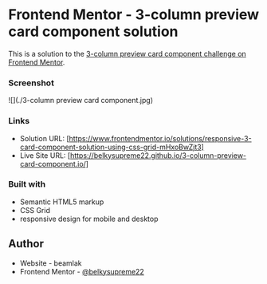 # Frontend Mentor - 3-column preview card component solution

This is a solution to the [3-column preview card component challenge on Frontend Mentor](https://www.frontendmentor.io/challenges/3column-preview-card-component-pH92eAR2-). 
### Screenshot

![](./3-column preview card component.jpg)

### Links

- Solution URL: [https://www.frontendmentor.io/solutions/responsive-3-card-component-solution-using-css-grid-mHxoBwZjt3]
- Live Site URL: [https://belkysupreme22.github.io/3-column-preview-card-component.io/]



### Built with

- Semantic HTML5 markup
- CSS Grid
- responsive design for mobile and desktop

## Author

- Website - beamlak
- Frontend Mentor - [@belkysupreme22](https://www.frontendmentor.io/profile/belkysupreme22)

